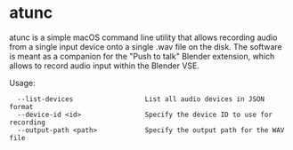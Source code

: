 # atunc

atunc is a simple macOS command line utility that allows recording audio from a single input 
device onto a single .wav file on the disk. The software is meant as a companion for the 
"Push to talk" Blender extension, which allows to record audio input within the Blender VSE.

Usage:

```
  --list-devices                  List all audio devices in JSON format
  --device-id <id>                Specify the device ID to use for recording
  --output-path <path>            Specify the output path for the WAV file
```
